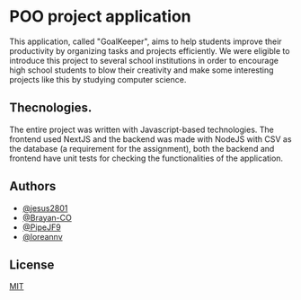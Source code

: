 # POO project application

This application, called "GoalKeeper", aims to help students improve their productivity by organizing tasks and projects efficiently. We were eligible to introduce this project to several school institutions in order to encourage high school students to blow their creativity and make some interesting projects like this by studying computer science.

## Thecnologies.

The entire project was written with Javascript-based technologies. The frontend used NextJS and the backend was made with NodeJS with CSV as the database (a requirement for the assignment), both the backend and frontend have unit tests for checking the functionalities of the application.

## Authors

- [@jesus2801](https://github.com/jesus2801)
- [@Brayan-CO](https://github.com/Brayan-CO)
- [@PipeJF9](https://github.com/PipeJF9)
- [@loreannv](https://github.com/loreannv)

## License

[MIT](https://choosealicense.com/licenses/mit/)
